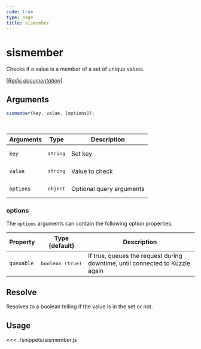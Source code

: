 ```yaml
---
code: true
type: page
title: sismember
---
```


# sismember

Checks if a value is a member of a set of unique values.

[[_Redis documentation_]](https://redis.io/commands/sismember)

## Arguments

```js
sismember(key, value, [options]);
```

<br/>

| Arguments | Type              | Description              |
| --------- | ----------------- | ------------------------ |
| `key`     | <pre>string</pre> | Set key                  |
| `value`   | <pre>string</pre> | Value to check           |
| `options` | <pre>object</pre> | Optional query arguments |

### options

The `options` arguments can contain the following option properties:

| Property   | Type (default)            | Description                                                                  |
| ---------- | ------------------------- | ---------------------------------------------------------------------------- |
| `queuable` | <pre>boolean (true)</pre> | If true, queues the request during downtime, until connected to Kuzzle again |

## Resolve

Resolves to a boolean telling if the value is in the set or not.

## Usage

<<< ./snippets/sismember.js

